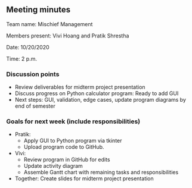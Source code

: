 ## Meeting minutes

Team name: Mischief Management

Members present: Vivi Hoang and Pratik Shrestha

Date: 10/20/2020

Time: 2 p.m.

### Discussion points 

* Review deliverables for midterm project presentation
* Discuss progress on Python calculator program: Ready to add GUI
* Next steps: GUI, validation, edge cases, update program diagrams by end of semester

### Goals for next week (include responsibilities)

* Pratik:
  * Apply GUI to Python program via tkinter
  * Upload program code to GitHub.
* Vivi:
  * Review program in GitHub for edits
  * Update activity diagram
  * Assemble Gantt chart with remaining tasks and responsibilities
* Together: Create slides for midterm project presentation
